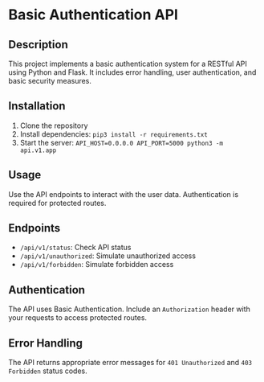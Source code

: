 # Basic Authentication API

## Description
This project implements a basic authentication system for a RESTful API using Python and Flask. It includes error handling, user authentication, and basic security measures.

## Installation
1. Clone the repository
2. Install dependencies: `pip3 install -r requirements.txt`
3. Start the server: `API_HOST=0.0.0.0 API_PORT=5000 python3 -m api.v1.app`

## Usage
Use the API endpoints to interact with the user data. Authentication is required for protected routes.

## Endpoints
- `/api/v1/status`: Check API status
- `/api/v1/unauthorized`: Simulate unauthorized access
- `/api/v1/forbidden`: Simulate forbidden access

## Authentication
The API uses Basic Authentication. Include an `Authorization` header with your requests to access protected routes.

## Error Handling
The API returns appropriate error messages for `401 Unauthorized` and `403 Forbidden` status codes.
